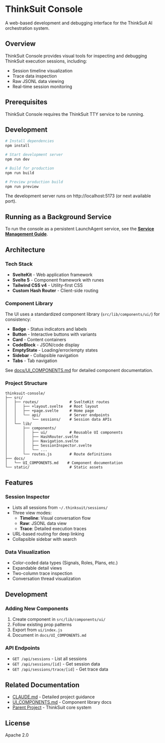 # ThinkSuit Console

A web-based development and debugging interface for the ThinkSuit AI orchestration system.

## Overview

ThinkSuit Console provides visual tools for inspecting and debugging ThinkSuit execution sessions, including:
- Session timeline visualization
- Trace data inspection
- Raw JSONL data viewing
- Real-time session monitoring

## Prerequisites

ThinkSuit Console requires the ThinkSuit TTY service to be running.

## Development

```bash
# Install dependencies
npm install

# Start development server
npm run dev

# Build for production
npm run build

# Preview production build
npm run preview
```

The development server runs on http://localhost:5173 (or next available port).

## Running as a Background Service

To run the console as a persistent LaunchAgent service, see the **[Service Management Guide](../../docs/SERVICE_MANAGEMENT.md)**.

## Architecture

### Tech Stack
- **SvelteKit** - Web application framework
- **Svelte 5** - Component framework with runes
- **Tailwind CSS v4** - Utility-first CSS
- **Custom Hash Router** - Client-side routing

### Component Library

The UI uses a standardized component library (`src/lib/components/ui/`) for consistency:

- **Badge** - Status indicators and labels
- **Button** - Interactive buttons with variants
- **Card** - Content containers
- **CodeBlock** - JSON/code display
- **EmptyState** - Loading/error/empty states
- **Sidebar** - Collapsible navigation
- **Tabs** - Tab navigation

See [docs/UI_COMPONENTS.md](docs/UI_COMPONENTS.md) for detailed component documentation.

### Project Structure

```
thinksuit-console/
├── src/
│   ├── routes/              # SvelteKit routes
│   │   ├── +layout.svelte   # Root layout
│   │   ├── +page.svelte     # Home page
│   │   └── api/             # Server endpoints
│   │       └── sessions/    # Session data APIs
│   └── lib/
│       ├── components/
│       │   ├── ui/          # Reusable UI components
│       │   ├── HashRouter.svelte
│       │   ├── Navigation.svelte
│       │   ├── SessionInspector.svelte
│       │   └── ...
│       └── routes.js        # Route definitions
├── docs/
│   └── UI_COMPONENTS.md    # Component documentation
└── static/                  # Static assets
```

## Features

### Session Inspector
- Lists all sessions from `~/.thinksuit/sessions/`
- Three view modes:
  - **Timeline**: Visual conversation flow
  - **Raw**: JSONL data view
  - **Trace**: Detailed execution traces
- URL-based routing for deep linking
- Collapsible sidebar with search

### Data Visualization
- Color-coded data types (Signals, Roles, Plans, etc.)
- Expandable detail views
- Two-column trace inspection
- Conversation thread visualization

## Development

### Adding New Components

1. Create component in `src/lib/components/ui/`
2. Follow existing prop patterns
3. Export from `ui/index.js`
4. Document in `docs/UI_COMPONENTS.md`

### API Endpoints

- `GET /api/sessions` - List all sessions
- `GET /api/sessions/[id]` - Get session data
- `GET /api/sessions/trace/[id]` - Get trace data

## Related Documentation

- [CLAUDE.md](CLAUDE.md) - Detailed project guidance
- [UI_COMPONENTS.md](docs/UI_COMPONENTS.md) - Component library docs
- [Parent Project](../README.md) - ThinkSuit core system

## License

Apache 2.0
